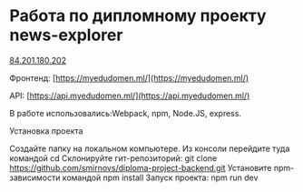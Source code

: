 # Работа по дипломному проекту news-explorer

[84.201.180.202](http://84.201.180.202/)

Фронтенд:
[https://myedudomen.ml/](https://myedudomen.ml/)

API:
[https://api.myedudomen.ml/](https://api.myedudomen.ml/)


В работе использовались:Webpack, npm, Node.JS, express.

Установка проекта

Создайте папку на локальном компьютере.
Из консоли перейдите туда командой cd
Склонируйте гит-репозиторий: git clone https://github.com/smirnovs/diploma-project-backend.git
Установите npm-зависимости командой npm install
Запуск проекта: npm run dev
